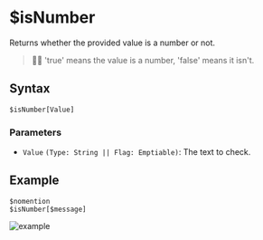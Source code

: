 # $isNumber
Returns whether the provided value is a number or not.

> 🧙‍♂️ 'true' means the value is a number, 'false' means it isn't.

## Syntax
```
$isNumber[Value]
```

### Parameters
- `Value` `(Type: String || Flag: Emptiable)`: The text to check.

## Example
```
$nomention
$isNumber[$message]
```

![example](https://user-images.githubusercontent.com/69215413/126853722-cb6b4721-0a9f-4300-b3d3-c0f6e2c601b2.png)
